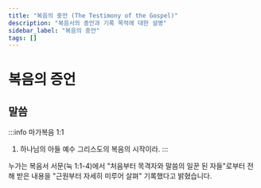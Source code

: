 ```yaml
---
title: "복음의 중언 (The Testimony of the Gospel)"
description: "복음서의 증언과 기록 목적에 대한 설명"
sidebar_label: "복음의 증언"
tags: []
---
```

# 복음의 증언

## 말씀

:::info 마가복음 1:1

1. 하나님의 아들 예수 그리스도의 복음의 시작이라.
:::

누가는 복음서 서문(눅 1:1-4)에서 "처음부터 목격자와 말씀의 일꾼 된 자들"로부터 전해 받은 내용을 "근원부터 자세히 미루어 살펴" 기록했다고 밝혔습니다. 